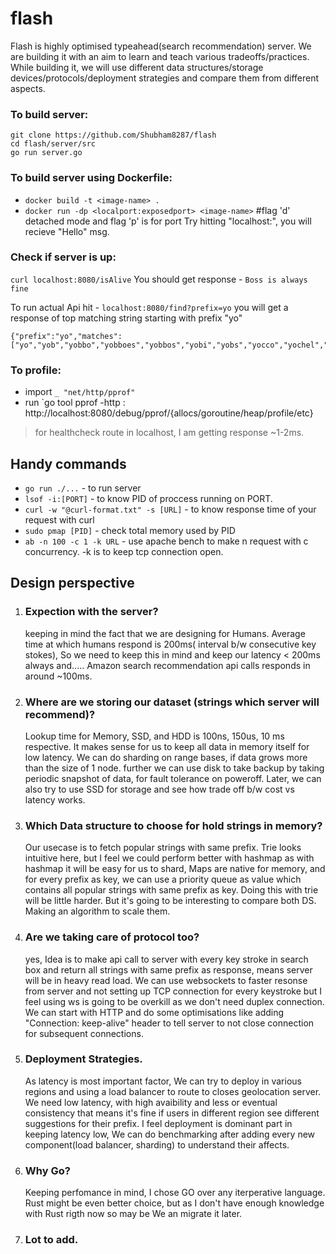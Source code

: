 # flash
Flash is highly optimised typeahead(search recommendation) server. We are building it with an aim to learn and teach various tradeoffs/practices.
While building it, we will use different data structures/storage devices/protocols/deployment strategies and compare them from different aspects.

### To build server:
 ```
 git clone https://github.com/Shubham8287/flash
 cd flash/server/src
 go run server.go
 ```

### To build server using Dockerfile:
 - `docker build -t <image-name> .`
 - `docker run -dp <localport:exposedport> <image-name>` #flag 'd' detached mode and flag 'p' is for port
  Try hitting "localhost:<localport>\", you will recieve "Hello" msg.

### Check if server is up:
`curl localhost:8080/isAlive`
You should get response - `Boss is always fine`

To run actual Api hit - `localhost:8080/find?prefix=yo`
you will get a response of top matching string starting with prefix "yo"
```
{"prefix":"yo","matches":["yo","yob","yobbo","yobboes","yobbos","yobi","yobs","yocco","yochel","yock","yocked","yockel","yockernut","yocking","yocks","yod","yode","yodel","yodeled","yodeler"]}
```

 ### To profile:
 - import `_ "net/http/pprof"`
 - run `go tool pprof -http : http://localhost:8080/debug/pprof/{allocs/goroutine/heap/profile/etc}
> for healthcheck route in localhost, I am getting response ~1-2ms.

## Handy commands
- `go run ./...` - to run server
- `lsof -i:[PORT]` - to know PID of proccess running on PORT.
- `curl -w "@curl-format.txt" -s [URL]` - to know response time of your request with curl
- `sudo pmap [PID]` - check total memory used by PID
- `ab -n 100 -c 1 -k URL` - use apache bench to make n request with c concurrency. -k is to keep tcp connection open. 

## Design perspective
1. ### Expection with the server?
   keeping in mind the fact that we are designing for Humans. Average time at which humans respond is 200ms( interval b/w consecutive key stokes), So we need to keep this in mind and keep our latency < 200ms always and..... Amazon search recommendation api calls responds in around ~100ms.
      
2. ### Where are we storing our dataset (strings which server will recommend)?

    Lookup time for Memory, SSD, and HDD is 100ns, 150us, 10 ms respective.
    It makes sense for us to keep all data in memory itself for low latency. We can do sharding on range bases, if data grows more than the size of 1 node. further we can use disk to take backup by taking periodic snapshot of data, for fault tolerance on poweroff. Later, we can also try to use SSD for storage and see how trade off b/w cost vs latency works.


2. ### Which Data structure to choose for hold strings in memory?

    Our usecase is to fetch popular strings with same prefix. Trie looks intuitive here, but I feel we could perform better with hashmap as with hashmap it will be easy for us to shard, Maps are native for memory, and for every prefix as key, we can use a priority queue as value which contains all popular strings with same prefix as key. Doing this with trie will be little harder. But it's going to be interesting to compare both DS. Making an algorithm to scale them.   


3. ### Are we taking care of protocol too?
    yes, Idea is to make api call to server with every key stroke in search box and return all strings with same prefix as response, means server will be in heavy read load. 
    We can use websockets to faster resonse from server and not setting up TCP connection for every keystroke but I feel using ws is going to be overkill as we don't need duplex connection. We can start with HTTP and do some optimisations like adding "Connection: keep-alive" header to tell server to not close connection for subsequent connections.

4. ### Deployment Strategies.
    As latency is most important factor, We can try to deploy in various regions and using a load balancer to route to closes geolocation server. We need low latency, with high avaibility and less or eventual consistency that means it's fine if users in different region see different suggestions for their prefix. I feel deployment is dominant part in keeping latency low, We can do benchmarking after adding every new component(load balancer, sharding) to understand their affects.
    
5. ### Why Go?
   Keeping perfomance in mind, I chose GO over any iterperative language. Rust might be even better choice, but as I don't have enough knowledge with Rust rigth now so may be We an migrate it later.

6. ### Lot to add.

